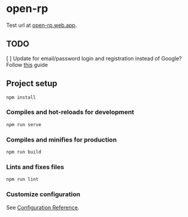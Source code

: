 # open-rp

Test url at [open-rp.web.app](https://open-rp.web.app/).

## TODO

[ ] Update for email/password login and registration instead of Google? Follow [this](https://blog.logrocket.com/vue-firebase-authentication/) guide

## Project setup
```
npm install
```

### Compiles and hot-reloads for development
```
npm run serve
```

### Compiles and minifies for production
```
npm run build
```

### Lints and fixes files
```
npm run lint
```

### Customize configuration
See [Configuration Reference](https://cli.vuejs.org/config/).
